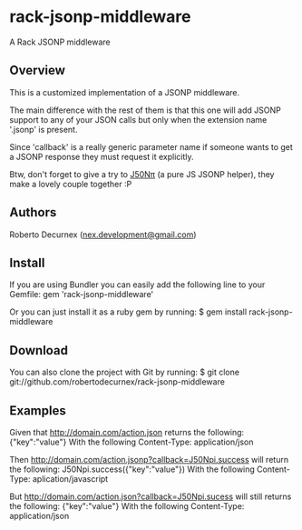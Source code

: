 # rack-jsonp-middleware

A Rack JSONP middleware

## Overview

This is a customized implementation of a JSONP middleware. 

The main difference with the rest of them is that this one will add JSONP support to any of your JSON calls but only when the extension name '.jsonp' is present.

Since 'callback' is a really generic parameter name if someone wants to get a JSONP response they must request it explicitly.

Btw, don't forget to give a try to [J50Nπ](https://github.com/robertodecurnex/J50Npi) (a pure JS JSONP helper), they make a lovely couple together :P

## Authors

Roberto Decurnex (nex.development@gmail.com)

## Install

If you are using Bundler you can easily add the following line to your Gemfile:
    gem 'rack-jsonp-middleware'

Or you can just install it as a ruby gem by running:
    $ gem install rack-jsonp-middleware

## Download

You can also clone the project with Git by running:
    $ git clone git://github.com/robertodecurnex/rack-jsonp-middleware

## Examples

Given that http://domain.com/action.json returns the following:
    {"key":"value"}
With the following Content-Type:
    application/json

Then http://domain.com/action.jsonp?callback=J50Npi.success will return the following:
    J50Npi.success({"key":"value"})
With the following Content-Type:
    aplication/javascript

But http://domain.com/action.json?callback=J50Npi.sucess will still returns the following:
    {"key":"value"}
With the following Content-Type:
    application/json
